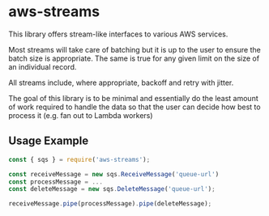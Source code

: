 # aws-streams

This library offers stream-like interfaces to various AWS services.

Most streams will take care of batching but it is up to the user to ensure the batch size is appropriate. The same is true for any given limit on the size of an individual record.

All streams include, where appropriate, backoff and retry with jitter.

The goal of this library is to be minimal and essentially do the least amount of work required to handle the data so that the user can decide how best to process it (e.g. fan out to Lambda workers)

## Usage Example

```js
const { sqs } = require('aws-streams');

const receiveMessage = new sqs.ReceiveMessage('queue-url')
const processMessage = ...
const deleteMessage = new sqs.DeleteMessage('queue-url');

receiveMessage.pipe(processMessage).pipe(deleteMessage);
```
